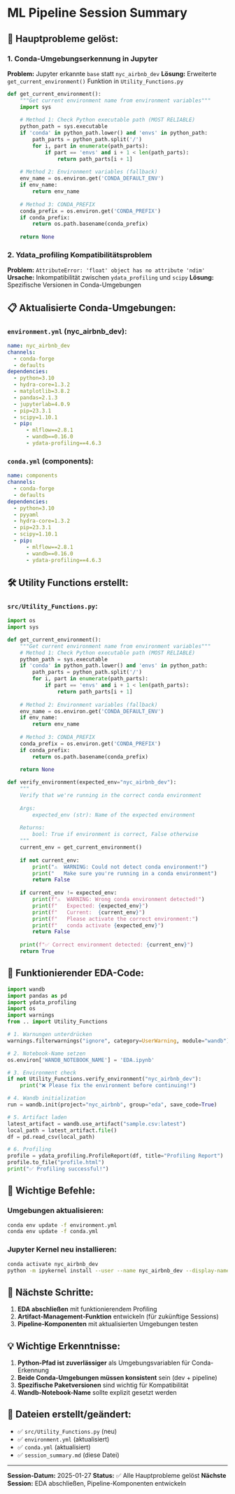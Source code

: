 # ML Pipeline Session Summary

## 🎯 **Hauptprobleme gelöst:**

### 1. **Conda-Umgebungserkennung in Jupyter**
**Problem:** Jupyter erkannte `base` statt `nyc_airbnb_dev`
**Lösung:** Erweiterte `get_current_environment()` Funktion in `Utility_Functions.py`

```python
def get_current_environment():
    """Get current environment name from environment variables"""
    import sys
    
    # Method 1: Check Python executable path (MOST RELIABLE)
    python_path = sys.executable
    if 'conda' in python_path.lower() and 'envs' in python_path:
        path_parts = python_path.split('/')
        for i, part in enumerate(path_parts):
            if part == 'envs' and i + 1 < len(path_parts):
                return path_parts[i + 1]
    
    # Method 2: Environment variables (fallback)
    env_name = os.environ.get('CONDA_DEFAULT_ENV')
    if env_name:
        return env_name
    
    # Method 3: CONDA_PREFIX
    conda_prefix = os.environ.get('CONDA_PREFIX')
    if conda_prefix:
        return os.path.basename(conda_prefix)
    
    return None
```

### 2. **Ydata_profiling Kompatibilitätsproblem**
**Problem:** `AttributeError: 'float' object has no attribute 'ndim'`
**Ursache:** Inkompatibilität zwischen `ydata_profiling` und `scipy`
**Lösung:** Spezifische Versionen in Conda-Umgebungen

## 📋 **Aktualisierte Conda-Umgebungen:**

### `environment.yml` (nyc_airbnb_dev):
```yaml
name: nyc_airbnb_dev
channels:
  - conda-forge
  - defaults
dependencies:
  - python=3.10
  - hydra-core=1.3.2
  - matplotlib=3.8.2
  - pandas=2.1.3
  - jupyterlab=4.0.9
  - pip=23.3.1
  - scipy=1.10.1
  - pip:
      - mlflow==2.8.1
      - wandb==0.16.0
      - ydata-profiling==4.6.3
```

### `conda.yml` (components):
```yaml
name: components
channels:
  - conda-forge
  - defaults
dependencies:
  - python=3.10
  - pyyaml
  - hydra-core=1.3.2
  - pip=23.3.1
  - scipy=1.10.1
  - pip:
      - mlflow==2.8.1
      - wandb==0.16.0
      - ydata-profiling==4.6.3
```

## 🛠️ **Utility Functions erstellt:**

### `src/Utility_Functions.py`:
```python
import os
import sys

def get_current_environment():
    """Get current environment name from environment variables"""
    # Method 1: Check Python executable path (MOST RELIABLE)
    python_path = sys.executable
    if 'conda' in python_path.lower() and 'envs' in python_path:
        path_parts = python_path.split('/')
        for i, part in enumerate(path_parts):
            if part == 'envs' and i + 1 < len(path_parts):
                return path_parts[i + 1]
    
    # Method 2: Environment variables (fallback)
    env_name = os.environ.get('CONDA_DEFAULT_ENV')
    if env_name:
        return env_name
    
    # Method 3: CONDA_PREFIX
    conda_prefix = os.environ.get('CONDA_PREFIX')
    if conda_prefix:
        return os.path.basename(conda_prefix)
    
    return None

def verify_environment(expected_env="nyc_airbnb_dev"):
    """
    Verify that we're running in the correct conda environment
    
    Args:
        expected_env (str): Name of the expected environment
    
    Returns:
        bool: True if environment is correct, False otherwise
    """
    current_env = get_current_environment()
    
    if not current_env:
        print("⚠️  WARNING: Could not detect conda environment!")
        print("   Make sure you're running in a conda environment")
        return False
    
    if current_env != expected_env:
        print(f"⚠️  WARNING: Wrong conda environment detected!")
        print(f"   Expected: {expected_env}")
        print(f"   Current:  {current_env}")
        print(f"   Please activate the correct environment:")
        print(f"   conda activate {expected_env}")
        return False
    
    print(f"✅ Correct environment detected: {current_env}")
    return True
```

## 🚀 **Funktionierender EDA-Code:**

```python
import wandb
import pandas as pd
import ydata_profiling
import os
import warnings
from .. import Utility_Functions

# 1. Warnungen unterdrücken
warnings.filterwarnings("ignore", category=UserWarning, module="wandb")

# 2. Notebook-Name setzen
os.environ['WANDB_NOTEBOOK_NAME'] = 'EDA.ipynb'

# 3. Environment check
if not Utility_Functions.verify_environment("nyc_airbnb_dev"):
    print("❌ Please fix the environment before continuing!")

# 4. Wandb initialization
run = wandb.init(project="nyc_airbnb", group="eda", save_code=True)

# 5. Artifact laden
latest_artifact = wandb.use_artifact("sample.csv:latest")
local_path = latest_artifact.file()
df = pd.read_csv(local_path)

# 6. Profiling
profile = ydata_profiling.ProfileReport(df, title="Profiling Report")
profile.to_file("profile.html")
print("✅ Profiling successful!")
```

## 🔧 **Wichtige Befehle:**

### Umgebungen aktualisieren:
```bash
conda env update -f environment.yml
conda env update -f conda.yml
```

### Jupyter Kernel neu installieren:
```bash
conda activate nyc_airbnb_dev
python -m ipykernel install --user --name nyc_airbnb_dev --display-name "nyc_airbnb_dev"
```

## 🎯 **Nächste Schritte:**

1. **EDA abschließen** mit funktionierendem Profiling
2. **Artifact-Management-Funktion** entwickeln (für zukünftige Sessions)
3. **Pipeline-Komponenten** mit aktualisierten Umgebungen testen

## 💡 **Wichtige Erkenntnisse:**

1. **Python-Pfad ist zuverlässiger** als Umgebungsvariablen für Conda-Erkennung
2. **Beide Conda-Umgebungen müssen konsistent** sein (dev + pipeline)
3. **Spezifische Paketversionen** sind wichtig für Kompatibilität
4. **Wandb-Notebook-Name** sollte explizit gesetzt werden

## 📁 **Dateien erstellt/geändert:**

- ✅ `src/Utility_Functions.py` (neu)
- ✅ `environment.yml` (aktualisiert)
- ✅ `conda.yml` (aktualisiert)
- ✅ `session_summary.md` (diese Datei)

---
**Session-Datum:** 2025-01-27
**Status:** ✅ Alle Hauptprobleme gelöst
**Nächste Session:** EDA abschließen, Pipeline-Komponenten entwickeln 